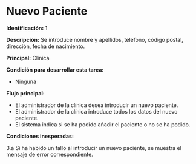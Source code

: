 # Nuevo Paciente

**Identificación:** 1

**Descripción:** Se introduce nombre y apellidos, teléfono, código postal, dirección, fecha de nacimiento.

**Principal:** Clínica

**Condición para desarrollar esta tarea:**

* Ninguna

**Flujo principal:**

* El administrador de la clínica desea introducir un nuevo paciente.
* El administrador de la clínica introduce todos los datos del nuevo paciente.
* El sistema indica si se ha podido añadir el paciente o no se ha podido.

**Condiciones inesperadas:**

3.a Si ha habido un fallo al introducir un nuevo paciente, se muestra el mensaje de error correspondiente.
